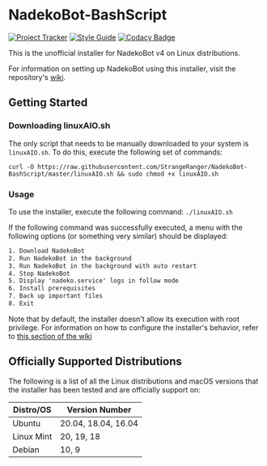 # NadekoBot-BashScript

[![Project Tracker](https://img.shields.io/badge/repo%20status-Project%20Tracker-lightgrey)](https://randomserver.xyz/project-tracker.html#nadekobot-bashscript)
[![Style Guide](https://img.shields.io/badge/code%20style-Style%20Guide-blueviolet)](https://github.com/StrangeRanger/bash-style-guide)
[![Codacy Badge](https://app.codacy.com/project/badge/Grade/63b063408cea4065a5dbe8e7ba8fdfd2)](https://www.codacy.com/gh/StrangeRanger/NadekoBot-BashScript/dashboard?utm_source=github.com&amp;utm_medium=referral&amp;utm_content=StrangeRanger/NadekoBot-BashScript&amp;utm_campaign=Badge_Grade)

This is the unofficial installer for NadekoBot v4 on Linux distributions.

For information on setting up NadekoBot using this installer, visit the repository's [wiki](https://github.com/StrangeRanger/NadekoBot-BashScript/wiki).

## Getting Started

### Downloading linuxAIO.sh

The only script that needs to be manually downloaded to your system is `linuxAIO.sh`. To do this, execute the following set of commands:

`curl -O https://raw.githubusercontent.com/StrangeRanger/NadekoBot-BashScript/master/linuxAIO.sh && sudo chmod +x linuxAIO.sh`

### Usage

To use the installer, execute the following command: `./linuxAIO.sh`

If the following command was successfully executed, a menu with the following options (or something very similar) should be displayed:

``` txt
1. Download NadekoBot
2. Run NadekoBot in the background
3. Run NadekoBot in the background with auto restart
4. Stop NadekoBot
5. Display 'nadeko.service' logs in follow mode
6. Install prerequisites
7. Back up important files
8. Exit
```

Note that by default, the installer doesn't allow its execution with root privilege. For information on how to configure the installer's behavior, refer to [this section of the wiki](https://github.com/StrangeRanger/NadekoBot-BashScript/wiki/Installer-Info)

## Officially Supported Distributions

The following is a list of all the Linux distributions and macOS versions that the installer has been tested and are officially support on:

| Distro/OS  | Version Number      |
| ---------- | ------------------- |
| Ubuntu     | 20.04, 18.04, 16.04 |
| Linux Mint | 20, 19, 18          |
| Debian     | 10, 9               |

